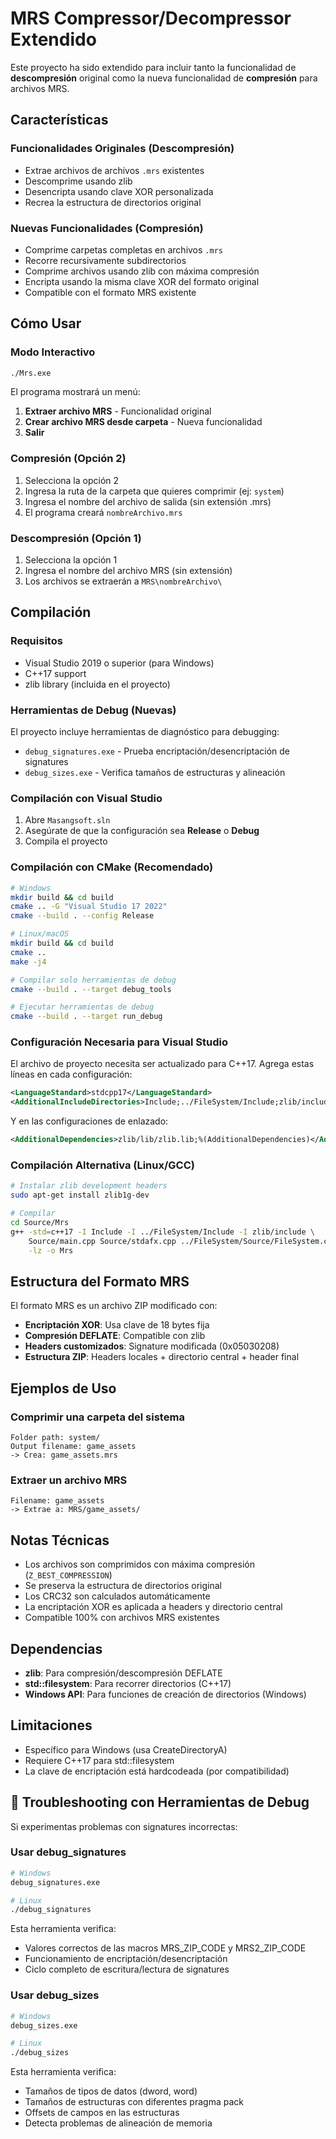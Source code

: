 # MRS Compressor/Decompressor Extendido

Este proyecto ha sido extendido para incluir tanto la funcionalidad de **descompresión** original como la nueva funcionalidad de **compresión** para archivos MRS.

## Características

### Funcionalidades Originales (Descompresión)
- Extrae archivos de archivos `.mrs` existentes
- Descomprime usando zlib
- Desencripta usando clave XOR personalizada
- Recrea la estructura de directorios original

### Nuevas Funcionalidades (Compresión)
- Comprime carpetas completas en archivos `.mrs`
- Recorre recursivamente subdirectorios
- Comprime archivos usando zlib con máxima compresión
- Encripta usando la misma clave XOR del formato original
- Compatible con el formato MRS existente

## Cómo Usar

### Modo Interactivo
```bash
./Mrs.exe
```

El programa mostrará un menú:
1. **Extraer archivo MRS** - Funcionalidad original
2. **Crear archivo MRS desde carpeta** - Nueva funcionalidad
3. **Salir**

### Compresión (Opción 2)
1. Selecciona la opción 2
2. Ingresa la ruta de la carpeta que quieres comprimir (ej: `system`)
3. Ingresa el nombre del archivo de salida (sin extensión .mrs)
4. El programa creará `nombreArchivo.mrs`

### Descompresión (Opción 1)
1. Selecciona la opción 1
2. Ingresa el nombre del archivo MRS (sin extensión)
3. Los archivos se extraerán a `MRS\nombreArchivo\`

## Compilación

### Requisitos
- Visual Studio 2019 o superior (para Windows)
- C++17 support
- zlib library (incluida en el proyecto)

### Herramientas de Debug (Nuevas)
El proyecto incluye herramientas de diagnóstico para debugging:
- `debug_signatures.exe` - Prueba encriptación/desencriptación de signatures
- `debug_sizes.exe` - Verifica tamaños de estructuras y alineación

### Compilación con Visual Studio
1. Abre `Masangsoft.sln`
2. Asegúrate de que la configuración sea **Release** o **Debug**
3. Compila el proyecto

### Compilación con CMake (Recomendado)
```bash
# Windows
mkdir build && cd build
cmake .. -G "Visual Studio 17 2022"
cmake --build . --config Release

# Linux/macOS
mkdir build && cd build
cmake ..
make -j4

# Compilar solo herramientas de debug
cmake --build . --target debug_tools

# Ejecutar herramientas de debug
cmake --build . --target run_debug
```

### Configuración Necesaria para Visual Studio
El archivo de proyecto necesita ser actualizado para C++17. Agrega estas líneas en cada configuración:

```xml
<LanguageStandard>stdcpp17</LanguageStandard>
<AdditionalIncludeDirectories>Include;../FileSystem/Include;zlib/include;</AdditionalIncludeDirectories>
```

Y en las configuraciones de enlazado:
```xml
<AdditionalDependencies>zlib/lib/zlib.lib;%(AdditionalDependencies)</AdditionalDependencies>
```

### Compilación Alternativa (Linux/GCC)
```bash
# Instalar zlib development headers
sudo apt-get install zlib1g-dev

# Compilar
cd Source/Mrs
g++ -std=c++17 -I Include -I ../FileSystem/Include -I zlib/include \
    Source/main.cpp Source/stdafx.cpp ../FileSystem/Source/FileSystem.cpp \
    -lz -o Mrs
```

## Estructura del Formato MRS

El formato MRS es un archivo ZIP modificado con:
- **Encriptación XOR**: Usa clave de 18 bytes fija
- **Compresión DEFLATE**: Compatible con zlib
- **Headers customizados**: Signature modificada (0x05030208)
- **Estructura ZIP**: Headers locales + directorio central + header final

## Ejemplos de Uso

### Comprimir una carpeta del sistema
```
Folder path: system/
Output filename: game_assets
-> Crea: game_assets.mrs
```

### Extraer un archivo MRS
```
Filename: game_assets
-> Extrae a: MRS/game_assets/
```

## Notas Técnicas

- Los archivos son comprimidos con máxima compresión (`Z_BEST_COMPRESSION`)
- Se preserva la estructura de directorios original
- Los CRC32 son calculados automáticamente
- La encriptación XOR es aplicada a headers y directorio central
- Compatible 100% con archivos MRS existentes

## Dependencias

- **zlib**: Para compresión/descompresión DEFLATE
- **std::filesystem**: Para recorrer directorios (C++17)
- **Windows API**: Para funciones de creación de directorios (Windows)

## Limitaciones

- Específico para Windows (usa CreateDirectoryA)
- Requiere C++17 para std::filesystem
- La clave de encriptación está hardcodeada (por compatibilidad)

## 🔧 Troubleshooting con Herramientas de Debug

Si experimentas problemas con signatures incorrectas:

### Usar debug_signatures
```bash
# Windows
debug_signatures.exe

# Linux
./debug_signatures
```
Esta herramienta verifica:
- Valores correctos de las macros MRS_ZIP_CODE y MRS2_ZIP_CODE
- Funcionamiento de encriptación/desencriptación
- Ciclo completo de escritura/lectura de signatures

### Usar debug_sizes
```bash
# Windows
debug_sizes.exe

# Linux
./debug_sizes
```
Esta herramienta verifica:
- Tamaños de tipos de datos (dword, word)
- Tamaños de estructuras con diferentes pragma pack
- Offsets de campos en las estructuras
- Detecta problemas de alineación de memoria
